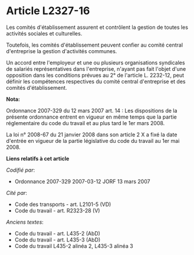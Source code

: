 # Article L2327-16

Les comités d'établissement assurent et contrôlent la gestion de toutes les activités sociales et culturelles.

Toutefois, les comités d'établissement peuvent confier au comité central d'entreprise la gestion d'activités communes.

Un accord entre l'employeur et une ou plusieurs organisations syndicales de salariés représentatives dans l'entreprise,
n'ayant pas fait l'objet d'une opposition dans les conditions prévues au 2° de l'article L. 2232-12, peut définir les
compétences respectives du comité central d'entreprise et des comités d'établissement.

**Nota:**

Ordonnance 2007-329 du 12 mars 2007 art. 14 : Les dispositions de la présente ordonnance entrent en vigueur en même temps que
la partie réglementaire du code du travail et au plus tard le 1er mars 2008. 

La loi n° 2008-67 du 21 janvier 2008 dans son article 2 X a fixé la date d'entrée en vigueur de la partie législative du code
du travail au 1er mai 2008.

**Liens relatifs à cet article**

_Codifié par_:

  - Ordonnance 2007-329 2007-03-12 JORF 13 mars 2007

_Cité par_:

  - Code des transports - art. L2101-5 (VD)
  - Code du travail - art. R2323-28 (V)

_Anciens textes_:

  - Code du travail - art. L435-2 (AbD)
  - Code du travail - art. L435-3 (AbD)
  - Code du travail L435-2 alinéa 2, L435-3 alinéa 3
